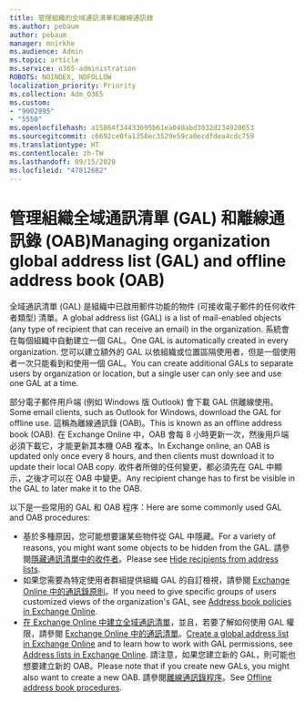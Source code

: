 ```yaml
---
title: 管理組織的全域通訊清單和離線通訊錄
ms.author: pebaum
author: pebaum
manager: mnirkhe
ms.audience: Admin
ms.topic: article
ms.service: o365-administration
ROBOTS: NOINDEX, NOFOLLOW
localization_priority: Priority
ms.collection: Adm_O365
ms.custom:
- "9002895"
- "5550"
ms.openlocfilehash: a15864f34433695b61ea040abd3032d234920653
ms.sourcegitcommit: c6692ce0fa1358ec3529e59ca0ecdfdea4cdc759
ms.translationtype: HT
ms.contentlocale: zh-TW
ms.lasthandoff: 09/15/2020
ms.locfileid: "47812682"
---
```

# <a name="managing-organization-global-address-list-gal-and-offline-address-book-oab"></a><span data-ttu-id="29a47-102">管理組織全域通訊清單 (GAL) 和離線通訊錄 (OAB)</span><span class="sxs-lookup"><span data-stu-id="29a47-102">Managing organization global address list (GAL) and offline address book (OAB)</span></span>

<span data-ttu-id="29a47-103">全域通訊清單 (GAL) 是組織中已啟用郵件功能的物件 (可接收電子郵件的任何收件者類型) 清單。</span><span class="sxs-lookup"><span data-stu-id="29a47-103">A global address list (GAL) is a list of mail-enabled objects (any type of recipient that can receive an email) in the organization.</span></span> <span data-ttu-id="29a47-104">系統會在每個組織中自動建立一個 GAL。</span><span class="sxs-lookup"><span data-stu-id="29a47-104">One GAL is automatically created in every organization.</span></span> <span data-ttu-id="29a47-105">您可以建立額外的 GAL 以依組織或位置區隔使用者，但是一個使用者一次只能看到和使用一個 GAL。</span><span class="sxs-lookup"><span data-stu-id="29a47-105">You can create additional GALs to separate users by organization or location, but a single user can only see and use one GAL at a time.</span></span>

<span data-ttu-id="29a47-106">部分電子郵件用戶端 (例如 Windows 版 Outlook) 會下載 GAL 供離線使用。</span><span class="sxs-lookup"><span data-stu-id="29a47-106">Some email clients, such as Outlook for Windows, download the GAL for offline use.</span></span> <span data-ttu-id="29a47-107">這稱為離線通訊錄 (OAB)。</span><span class="sxs-lookup"><span data-stu-id="29a47-107">This is known as an offline address book (OAB).</span></span> <span data-ttu-id="29a47-108">在 Exchange Online 中，OAB 會每 8 小時更新一次，然後用戶端必須下載它，才能更新其本機 OAB 複本。</span><span class="sxs-lookup"><span data-stu-id="29a47-108">In Exchange online, an OAB is updated only once every 8 hours, and then clients must download it to update their local OAB copy.</span></span> <span data-ttu-id="29a47-109">收件者所做的任何變更，都必須先在 GAL 中顯示，之後才可以在 OAB 中變更。</span><span class="sxs-lookup"><span data-stu-id="29a47-109">Any recipient change has to first be visible in the GAL to later make it to the OAB.</span></span>

<span data-ttu-id="29a47-110">以下是一些常用的 GAL 和 OAB 程序：</span><span class="sxs-lookup"><span data-stu-id="29a47-110">Here are some commonly used GAL and OAB procedures:</span></span>

- <span data-ttu-id="29a47-111">基於多種原因，您可能想要讓某些物件從 GAL 中隱藏。</span><span class="sxs-lookup"><span data-stu-id="29a47-111">For a variety of reasons, you might want some objects to be hidden from the GAL.</span></span> <span data-ttu-id="29a47-112">請參閱[隱藏通訊清單中的收件者](https://docs.microsoft.com/exchange/address-books/address-lists/manage-address-lists#hide-recipients-from-address-lists)。</span><span class="sxs-lookup"><span data-stu-id="29a47-112">Please see [Hide recipients from address lists](https://docs.microsoft.com/exchange/address-books/address-lists/manage-address-lists#hide-recipients-from-address-lists).</span></span>
- <span data-ttu-id="29a47-113">如果您需要為特定使用者群組提供組織 GAL 的自訂檢視，請參閱 [Exchange Online 中的通訊錄原則](https://docs.microsoft.com/exchange/address-books/address-book-policies/address-book-policies)。</span><span class="sxs-lookup"><span data-stu-id="29a47-113">If you need to give specific groups of users customized views of the organization's GAL, see [Address book policies in Exchange Online](https://docs.microsoft.com/exchange/address-books/address-book-policies/address-book-policies).</span></span>
- <span data-ttu-id="29a47-114">[在 Exchange Online 中建立全域通訊清單](https://docs.microsoft.com/exchange/address-books/address-lists/create-global-address-list)，並且，若要了解如何使用 GAL 權限，請參閱 [Exchange Online 中的通訊清單](https://docs.microsoft.com/exchange/address-books/address-lists/address-lists)。</span><span class="sxs-lookup"><span data-stu-id="29a47-114">[Create a global address list in Exchange Online](https://docs.microsoft.com/exchange/address-books/address-lists/create-global-address-list) and to learn how to work with GAL permissions, see [Address lists in Exchange Online](https://docs.microsoft.com/exchange/address-books/address-lists/address-lists).</span></span> <span data-ttu-id="29a47-115">請注意，如果您建立新的 GAL，則可能也想要建立新的 OAB。</span><span class="sxs-lookup"><span data-stu-id="29a47-115">Please note that if you create new GALs, you might also want to create a new OAB.</span></span> <span data-ttu-id="29a47-116">請參閱[離線通訊錄程序](https://docs.microsoft.com/exchange/address-books/offline-address-books/offline-address-book-procedures)。</span><span class="sxs-lookup"><span data-stu-id="29a47-116">See [Offline address book procedures](https://docs.microsoft.com/exchange/address-books/offline-address-books/offline-address-book-procedures).</span></span>
